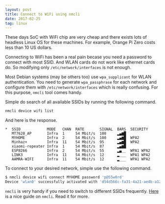 ```yaml
---
layout: post
title: Connect to WiFi using nmcli
date: 2017-02-25
tag: linux
---
```

These days SoC with WiFi chip are very cheap and there exists lots of headless Linux OS for these machines. For example, Orange Pi Zero costs less than 10 US dollars.

Connecting to WiFi has been a real pain becase you need a password to connect with most SSID. And WLAN cards do not work like ethernet cards do. So modifying only `/etc/network/interfaces` is not enough.

Most Debian systems (may be others too) use `wpa_supplicant` for WLAN authentication. You need to generate `wpa_passphrase` for each network and configure them with `/etc/network/interfaces` which is really confusing. For this purpose, `nmcli` tool comes handy.

Simple do search of all available SSIDs by running the following command.

```bash
nmcli device wifi list
```

And here is the response.

```
*  SSID            MODE   CHAN  RATE       SIGNAL  BARS  SECURITY  
   MT7620_AP       Infra  1     54 Mbit/s  100     ▂▄▆█            
   MYHOME          Infra  2     54 Mbit/s  100     ▂▄▆█  WPA2      
   Minhaz+         Infra  11    54 Mbit/s  95      ▂▄▆█  WPA2      
   xiaomi-repeater Infra  1     54 Mbit/s  87      ▂▄▆█            
   ESP8266         Infra  2     54 Mbit/s  55      ▂▄__  WPA1 WPA2 
   LINK3           Infra  11    54 Mbit/s  12      ▂___  WPA1 WPA2 
   AAMRA-WIFI      Infra  11    54 Mbit/s  12      ▂___  WPA1 WPA2 
```

To connect to your desired network, simple use the following command.

```bash
$ nmcli device wifi connect MYHOME password 'p@55w0rd'
Device 'wlan0' successfully activated with 'd54d566c-fa31-4a21-ae4b-a1279d10f3e3'.
```

`nmcli` is very handy if you need to switch to different SSIDs frequently. [Here](https://access.redhat.com/documentation/en-US/Red_Hat_Enterprise_Linux/7/html/Networking_Guide/sec-Using_the_NetworkManager_Command_Line_Tool_nmcli.html) is a nice guide on `nmcli`. Read it for more.
